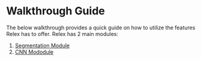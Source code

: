 # Walkthrough Guide
The below walkthrough provides a quick guide on how to utilize the features Relex has to offer.
Relex has 2 main modules:
1.  [Segmentation Module]()
2.  [CNN Mododule]()
